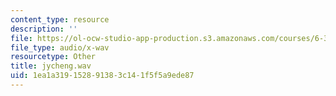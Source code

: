```yaml
---
content_type: resource
description: ''
file: https://ol-ocw-studio-app-production.s3.amazonaws.com/courses/6-341-discrete-time-signal-processing-fall-2005/1ea1a319152891383c141f5f5a9ede87_jycheng.wav
file_type: audio/x-wav
resourcetype: Other
title: jycheng.wav
uid: 1ea1a319-1528-9138-3c14-1f5f5a9ede87
---
```

